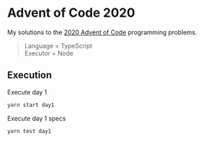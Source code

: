 # Advent of Code 2020

My solutions to the [2020 Advent of Code](http://adventofcode.com/2020/) programming problems.

> Language = TypeScript  
> Executor = Node

## Execution

Execute day 1

```bash
yarn start day1
```

Execute day 1 specs

```bash
yarn test day1
```
